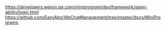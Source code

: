 https://developers.weixin.qq.com/miniprogram/dev/framework/open-ability/login.html
https://github.com/EasyAbp/WeChatManagement/tree/master/docs/MiniPrograms

